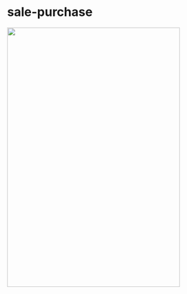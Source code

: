 # sale-purchase
<img src="https://github.com/aman210697/sale-purchase/blob/master/sale-purchase.gif" width="400" height="600">
